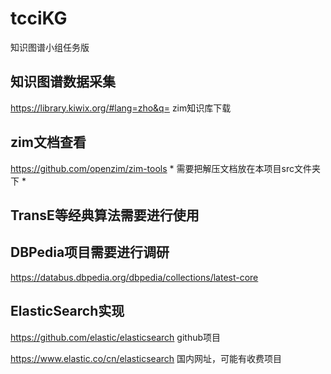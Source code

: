 # tcciKG
知识图谱小组任务版

## 知识图谱数据采集
https://library.kiwix.org/#lang=zho&q= zim知识库下载

## zim文档查看
https://github.com/openzim/zim-tools * 需要把解压文档放在本项目src文件夹下 *

## TransE等经典算法需要进行使用

## DBPedia项目需要进行调研
https://databus.dbpedia.org/dbpedia/collections/latest-core

## ElasticSearch实现
https://github.com/elastic/elasticsearch  github项目

https://www.elastic.co/cn/elasticsearch 国内网址，可能有收费项目
